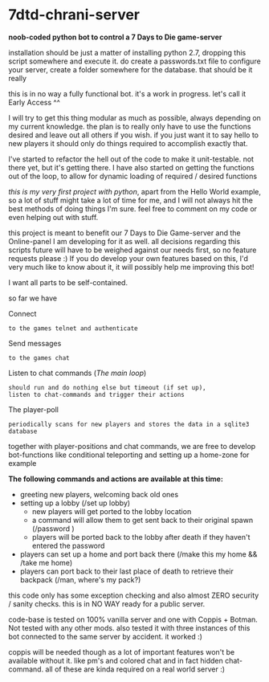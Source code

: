 # 7dtd-chrani-server

**noob-coded python bot to control a 7 Days to Die game-server**

installation should be just a matter of installing python 2.7, dropping this script somewhere and execute it. do create
a passwords.txt file to configure your server, create a folder somewhere for the database. that should be it really 

this is in no way a fully functional bot. it's a work in progress. let's call it Early Access ^^

I will try to get this thing modular as much as possible, always depending on my current knowledge. the plan is to
really only have to use the functions desired and leave out all others if you wish. if you just want it to say hello
to new players it should only do things required to accomplish exactly that.

I've started to refactor the hell out of the code to make it unit-testable. not there yet, but it's getting there.
I have also started on getting the functions out of the loop, to allow for dynamic loading of required / desired
functions 

*this is my very first project with python*, apart from the Hello World example, so a lot of stuff might take a lot of
time for me, and I will not always hit the best methods of doing things I'm sure. feel free to comment on my code or
even helping out with stuff.

this project is meant to benefit our 7 Days to Die Game-server and the Online-panel I am developing for it as well. all
decisions regarding this scripts future will have to be weighed against our needs first, so no feature requests
please :) If you do develop your own features based on this, I'd very much like to know about it, it will possibly help
me improving this bot!

I want all parts to be self-contained.

so far we have

Connect

    to the games telnet and authenticate

Send messages

    to the games chat

Listen to chat commands (*The main loop*)

    should run and do nothing else but timeout (if set up),
    listen to chat-commands and trigger their actions

The player-poll

    periodically scans for new players and stores the data in a sqlite3
    database 

together with player-positions and chat commands, we are free to develop bot-functions like conditional teleporting
and setting up a home-zone for example

**The following commands and actions are available at this time:**
* greeting new players, welcoming back old ones
* setting up a lobby (/set up lobby)
    * new players will get ported to the lobby location
    * a command will allow them to get sent back to their original spawn (/password <password>)
    * players will be ported back to the lobby after death if they haven't entered the password
* players can set up a home and port back there (/make this my home && /take me home)
* players can port back to their last place of death to retrieve their backpack (/man, where's my pack?)

this code only has some exception checking and also almost ZERO security / sanity checks. this is in NO WAY ready for
a public server.

code-base is tested on 100% vanilla server and one with Coppis + Botman. Not tested with any other mods.
also tested it with three instances of this bot connected to the same server by accident. it worked :) 

coppis will be needed though as a lot of important features won't be available without it. like pm's and colored chat
and in fact hidden chat-command. all of these are kinda required on a real world server :)